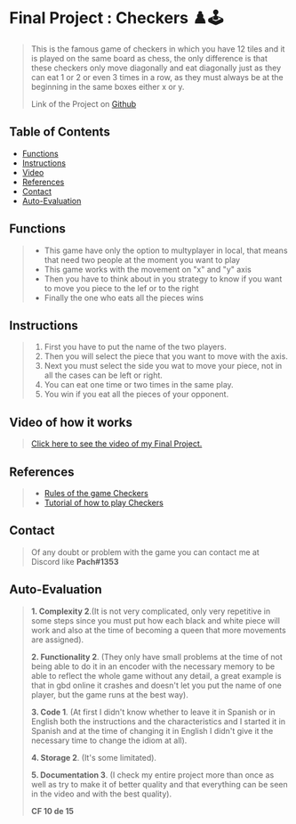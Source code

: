 # Final Project : Checkers :chess_pawn::joystick:
>This is the famous game of checkers in which you have 12 tiles and it is played on the same board as chess, the only difference is that these checkers only move diagonally and eat diagonally just as they can eat 1 or 2 or even 3 times in a row, as they must always be at the beginning in the same boxes either x or y.
>
>Link of the Project on [Github](https://github.com/Pach0411/C/blob/main/PIA%20(FINAL%20PROYECT)/main.c "here")

## Table of Contents
* [Functions](#Functions)
* [Instructions](#Instructions)
* [Video](#Video-of-how-it-works)
* [References](#References)
* [Contact](#Contact)
* [Auto-Evaluation](#Auto-Evaluation)
<!-- * [License](#license) -->

## Functions
>- This game have only the option to multyplayer in local, that means that need two people at the moment you want to play
>- This game works with the movement on "x" and "y" axis
>- Then you have to think about in you strategy to know if you want to move you piece to the lef or to the right
>- Finally the one who eats all the pieces wins

## Instructions
>1. First you have to put the name of the two players.
>2. Then you will select the piece that you want to move with the axis.
>3. Next you must select the side you wat to move your piece, not in all the cases can be left or right.
>4. You can eat one time or two times in the same play. 
>5. You win if you eat all the pieces of your opponent.

## Video of how it works
>[Click here to see the video of my Final Project.](https://youtu.be/JxmLmsTfFjw "here.")

## References
>- [Rules of the game Checkers](https://ctycms.com/mn-rochester/docs/checkers-instructions.pdf "here")
>- [Tutorial of how to play Checkers](https://www.youtube.com/watch?v=ScKIdStgAfU "here")

## Contact
>Of any doubt or problem with the game you can contact me at Discord like **Pach#1353**

## Auto-Evaluation
>**1. Complexity 2**.(It is not very complicated, only very repetitive in some steps since you must put how each black and white piece will work and also at the time of becoming a queen that more movements are assigned).
>
>**2. Functionality 2**. (They only have small problems at the time of not being able to do it in an encoder with the necessary memory to be able to reflect the whole game without any detail, a great example is that in gbd online it crashes and doesn't let you put the name of one player, but the game runs at the best way).
>
>**3. Code 1**. (At first I didn't know whether to leave it in Spanish or in English both the instructions and the characteristics and I started it in Spanish and at the time of changing it in English I didn't give it the necessary time to change the idiom at all).
>
>**4. Storage 2**. (It's some limitated).
>
>**5. Documentation 3**. (I check my entire project more than once as well as try to make it of better quality and that everything can be seen in the video and with the best quality).
>
>**CF 10 de 15**



